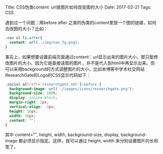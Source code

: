 Title: CSS伪类content: url放图片如何改变图的大小
Date: 2017-02-21
Tags: CSS

遇到过一个问题：用before after 之类的伪类的content里放一个图的链接，如何去改图的大小？比如：

```CSS
.nav ul li:after{
  content: url(../img/nav_fg.png);
}
```

事实上，如果想要设置前端页面通过content：url显示出来的图片大小，那只能修改图片的大小。因为它是直接读取的图片，并不是代入到html中再显示出来。但可以采用background的方式调整图片的大小，比如本博客中学术社交网站ResearchGate的Logo的CSS显示代码如下：

```CSS
.social a[href*='researchgate.net']:before {
  background-image: url('./images/icons/researchgate.png'); 
  background-size: 100%; 
  display: inline-block; 
  margin-right: 2px; 
  vertical-align: -3px; 
  height: 16px; 
  width: 16px; 
  content: "";
}
```

其中 content="", height, width, background-size, display, background-image 都必须显示指定。这样，就可以通过 height, width 来分别设置图片的长和宽了。
